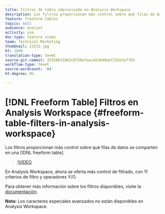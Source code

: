 ```yaml
---
title: Filtros de tabla improvisada en Analysis Workspace
description: Los filtros proporcionan más control sobre qué filas de datos se comparten en una tabla improvisada.
feature: freeform tables
topics: null
audience: analyst
activity: use
doc-type: feature video
team: Technical Marketing
thumbnail: 23232.jpg
kt: 1699
translation-type: tm+mt
source-git-commit: 35558831862c0756e7aaceb3640aef155b3af703
workflow-type: tm+mt
source-wordcount: '84'
ht-degree: 0%

---
```



# [!DNL Freeform Table] Filtros en Analysis Workspace {#freeform-table-filters-in-analysis-workspace}

Los filtros proporcionan más control sobre qué filas de datos se comparten en una [!DNL freeform table].

>[!VIDEO](https://video.tv.adobe.com/v/23232/?quality=12)

En Analysis Workspace, ahora se oferta más control de filtrado, con 11 criterios de filtro y operadores Y/O.

Para obtener más información sobre los filtros disponibles, visite la [documentación](https://marketing.adobe.com/resources/help/en_US/analytics/analysis-workspace/pagination_filtering_sorting.html).

**Nota:** Los caracteres especiales avanzados no están disponibles en Analysis Workspace.
